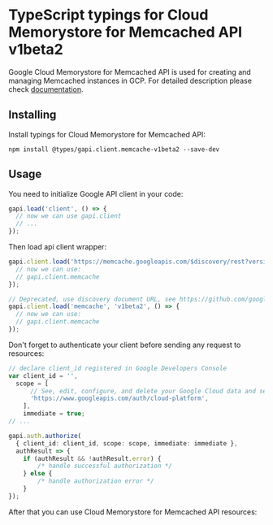 # TypeScript typings for Cloud Memorystore for Memcached API v1beta2

Google Cloud Memorystore for Memcached API is used for creating and managing Memcached instances in GCP.
For detailed description please check [documentation](https://cloud.google.com/memorystore/).

## Installing

Install typings for Cloud Memorystore for Memcached API:

```
npm install @types/gapi.client.memcache-v1beta2 --save-dev
```

## Usage

You need to initialize Google API client in your code:

```typescript
gapi.load('client', () => {
  // now we can use gapi.client
  // ...
});
```

Then load api client wrapper:

```typescript
gapi.client.load('https://memcache.googleapis.com/$discovery/rest?version=v1beta2', () => {
  // now we can use:
  // gapi.client.memcache
});
```

```typescript
// Deprecated, use discovery document URL, see https://github.com/google/google-api-javascript-client/blob/master/docs/reference.md#----gapiclientloadname----version----callback--
gapi.client.load('memcache', 'v1beta2', () => {
  // now we can use:
  // gapi.client.memcache
});
```

Don't forget to authenticate your client before sending any request to resources:

```typescript
// declare client_id registered in Google Developers Console
var client_id = '',
  scope = [
      // See, edit, configure, and delete your Google Cloud data and see the email address for your Google Account.
      'https://www.googleapis.com/auth/cloud-platform',
    ],
    immediate = true;
// ...

gapi.auth.authorize(
  { client_id: client_id, scope: scope, immediate: immediate },
  authResult => {
    if (authResult && !authResult.error) {
        /* handle successful authorization */
    } else {
        /* handle authorization error */
    }
});
```

After that you can use Cloud Memorystore for Memcached API resources: <!-- TODO: make this work for multiple namespaces -->

```typescript
```
